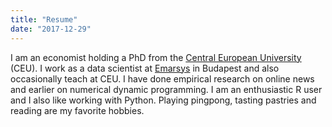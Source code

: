 ```yaml
---
title: "Resume"
date: "2017-12-29"
---
```


I am an economist holding a PhD from the [Central European University](https://economics.ceu.edu/) (CEU). I work as a data scientist at [Emarsys](https://www.emarsys.com/en-uk/) in Budapest and also occasionally teach at CEU. I have done empirical research on online news and earlier on numerical dynamic programming. I am an enthusiastic R user and I also like working with Python. Playing pingpong, tasting pastries and reading are my favorite hobbies.